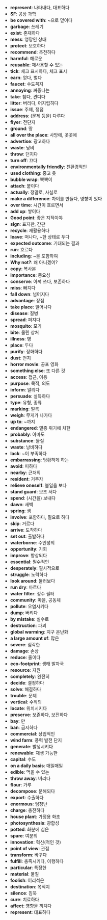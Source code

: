 - **represent**: 나타내다, 대표하다
- **SF**: 공상 과학
- **be covered with**: ~으로 덮이다
- **garbage**: 쓰레기
- **exist**: 존재하다
- **mess**: 엉망인 상태
- **protect**: 보호하다
- **recommend**: 추천하다
- **harmful**: 해로운
- **reusable**: 재사용할 수 있는
- **tick**: 체크 표시하다, 체크 표시
- **earn**: 얻다, 벌다
- **faucet**: 수도꼭지
- **annoying**: 짜증나는
- **take**: 참다, 견디다
- **litter**: 버리다, 어지럽히다
- **issue**: 주제, 쟁점
- **address**: (문제 등을) 다루다
- **flyer**: 전단지
- **ground**: 땅
- **all over the place**: 사방에, 곳곳에
- **advertise**: 광고하다
- **waste**: 낭비
- **throw**: 던지다
- **turn off**: 끄다
- **environmentally friendly**: 친환경적인
- **used clothing**: 중고 옷
- **bubble wrap**: 뽁뽁이
- **attach**: 붙이다
- **actually**: 정말로, 사실로
- **make a difference**: 차이를 만들다, 영향이 있다
- **over time**: 시간이 흐르면서
- **add up**: 쌓이다
- **Good point**: 좋은 지적이야
- **sign**: 표지판, 간판
- **recycle**: 재활용하다
- **leave**: 떠나다, ~한 상태로 두다
- **expected outcome**: 기대되는 결과
- **run**: 흐르다
- **including**: ~을 포함하여
- **Why not?**: 왜 아니겠어?
- **copy**: 복사본
- **importance**: 중요성
- **conserve**: 아껴 쓰다, 보존하다
- **miss**: 빠지다
- **fall down**: 넘어지다
- **advantage**: 장점
- **take place**: 일어나다
- **disease**: 질병
- **spread**: 퍼지다
- **mosquito**: 모기
- **bite**: 물린 상처
- **illness**: 병
- **place**: 두다
- **purify**: 정화하다
- **dust**: 먼지
- **horror movie**: 공포 영화
- **something else**: 또 다른 것
- **access**: 접근, 이용
- **purpose**: 목적, 의도
- **inform**: 알리다
- **persuade**: 설득하다
- **type**: 유형, 종류
- **marking**: 얼룩
- **weigh**: 무게가 나가다
- **up to**: ~까지
- **endangered**: 멸종 위기에 처한
- **probably**: 아마도
- **substance**: 물질
- **waste**: 낭비하다
- **lack**: ~이 부족하다
- **embarrassing**: 당황하게 하는
- **avoid**: 피하다
- **nearby**: 근처의
- **resident**: 거주자
- **relieve oneself**: 볼일을 보다
- **stand guard**: 보초 서다
- **spend**: (시간을) 보내다
- **dawn**: 새벽
- **spring**: 샘
- **involve**: 포함하다, 필요로 하다
- **skip**: 거르다
- **arrive**: 도착하다
- **set out**: 출발하다
- **waterborne**: 수인성의
- **opportunity**: 기회
- **improve**: 향상되다
- **essential**: 필수적인
- **desperately**: 필사적으로
- **struggle**: 노력하다
- **look around**: 둘러보다
- **run dry**: 마르다
- **water filter**: 정수 필터
- **community**: 마을, 공동체
- **pollute**: 오염시키다
- **dump**: 버리다
- **by mistake**: 실수로
- **destruction**: 파괴
- **global warming**: 지구 온난화
- **a large amount of**: 많은
- **severe**: 심각한
- **damage**: 손상
- **reduce**: 줄이다
- **eco-footprint**: 생태 발자국
- **resource**: 자원
- **completely**: 완전히
- **decide**: 결정하다
- **solve**: 해결하다
- **trouble**: 문제
- **vertical**: 수직의
- **locate**: 위치시키다
- **preserve**: 보존하다, 보전하다
- **bay**: 만
- **ban**: 금지하다
- **commercial**: 상업적인
- **wind farm**: 풍력 발전 단지
- **generate**: 발생시키다
- **renewable**: 재생 가능한
- **capital**: 수도
- **on a daily basis**: 매일매일
- **edible**: 먹을 수 있는
- **throw away**: 버리다
- **flour**: 가루
- **decompose**: 분해되다
- **export**: 수출하다
- **enormous**: 엄청난
- **charge**: 충전하다
- **house plant**: 가정용 화초
- **photosynthesis**: 광합성
- **potted**: 화분에 심은
- **spare**: 여분의
- **innovation**: 혁신(적인 것)
- **point of view**: 관점
- **transform**: 바꾸다
- **fulfill**: 충족시키다, 이행하다
- **particular**: 특정한
- **material**: 물질
- **foolish**: 어리석은
- **destination**: 목적지
- **silence**: 침묵
- **cure**: 치료하다
- **affect**: 영향을 끼치다
- **represent**: 대표하다
